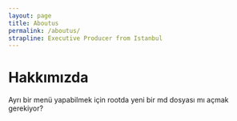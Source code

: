 ```yaml
---
layout: page
title: Aboutus
permalink: /aboutus/
strapline: Executive Producer from Istanbul 
---
```

# Hakkımızda

Ayrı bir menü yapabilmek için rootda yeni bir md dosyası mı açmak gerekiyor?